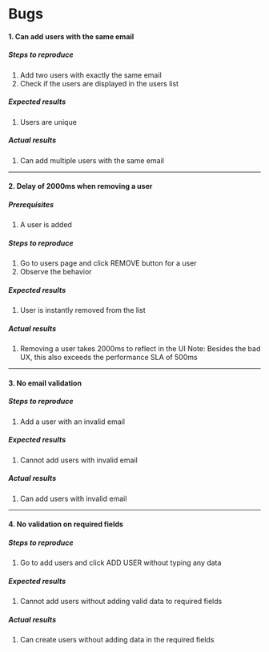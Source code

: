 # Bugs

#### 1. Can add users with the same email
##### Steps to reproduce
1. Add two users with exactly the same email
2. Check if the users are displayed in the users list

##### Expected results
1. Users are unique

##### Actual results
1. Can add multiple users with the same email
______________________________________________________________________________________
#### 2. Delay of 2000ms when removing a user

##### Prerequisites
1. A user is added

##### Steps to reproduce
1. Go to users page and click REMOVE button for a user
2. Observe the behavior

##### Expected results
1. User is instantly removed from the list

##### Actual results
1. Removing a user takes 2000ms to reflect in the UI
Note: Besides the bad UX, this also exceeds the performance SLA of 500ms
______________________________________________________________________________________
#### 3. No email validation

##### Steps to reproduce
1. Add a user with an invalid email

##### Expected results
1. Cannot add users with invalid email

##### Actual results
1. Can add users with invalid email
______________________________________________________________________________________
#### 4. No validation on required fields

##### Steps to reproduce
1. Go to add users and click ADD USER without typing any data

##### Expected results
1. Cannot add users without adding valid data to required fields

##### Actual results
1. Can create users without adding data in the required fields
